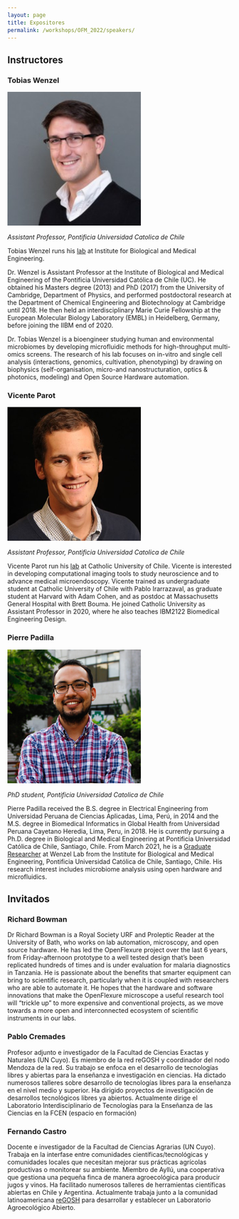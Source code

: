 ```yaml
---
layout: page
title: Expositores
permalink: /workshops/OFM_2022/speakers/
---
```


## Instructores

### Tobias Wenzel

<img width="300" src="/images/people/tobias_profile.jpeg" data-action="zoom">

_Assistant Professor, Pontificia Universidad Catolica de Chile_<br>

Tobias Wenzel runs his [lab](https://wenzel-lab.github.io/) at Institute for Biological and Medical Engineering.

Dr. Wenzel is Assistant Professor at the Institute of Biological and Medical Engineering of the Pontificia Universidad Católica de Chile (UC). He obtained his Masters degree (2013) and PhD (2017) from the University of Cambridge, Department of Physics, and performed postdoctoral research at the Department of Chemical Engineering and Biotechnology at Cambridge until 2018. He then held an interdisciplinary Marie Curie Fellowship at the European Molecular Biology Laboratory (EMBL) in Heidelberg, Germany, before joining the IIBM end of 2020.

Dr. Tobias Wenzel is a bioengineer studying human and environmental microbiomes by developing microfluidic methods for high-throughput multi-omics screens. The research of his lab focuses on in-vitro and single cell analysis (interactions, genomics, cultivation, phenotyping) by drawing on biophysics (self-organisation, micro-and nanostructuration, optics & photonics, modeling) and Open Source Hardware automation.

### Vicente Parot

<img width="300" src="/images/people/vicente_profile.jpg" data-action="zoom">

_Assistant Professor, Pontificia Universidad Catolica de Chile_<br>

Vicente Parot run his [lab](https://parotlab.github.io/en/) at Catholic University of Chile. Vicente is interested in developing computational imaging tools to study neuroscience and to advance medical microendoscopy. Vicente trained as undergraduate student at Catholic University of Chile with Pablo Irarrazaval, as graduate student at Harvard with Adam Cohen, and as postdoc at Massachusetts General Hospital with Brett Bouma. He joined Catholic University as Assistant Professor in 2020, where he also teaches IBM2122 Biomedical Engineering Design.

### Pierre Padilla

<img width="300" src="/images/people/pierre_profile.jpg" data-action="zoom">

_PhD student, Pontificia Universidad Catolica de Chile_<br>

Pierre Padilla received the B.S. degree in Electrical Engineering from Universidad Peruana de Ciencias Aplicadas, Lima, Perú, in 2014 and the M.S. degree in Biomedical Informatics in Global Health from Universidad Peruana Cayetano Heredia, Lima, Peru, in 2018. He is currently pursuing a Ph.D. degree in Biological and Medical Engineering at Pontificia Universidad Católica de Chile, Santiago, Chile. From March 2021, he is a [Graduate Researcher](https://ingenieriabiologicaymedica.uc.cl/en/people/students/77-graduates-students/875-pierre-padilla) at Wenzel Lab from the Institute for Biological and Medical Engineering, Pontificia Universidad Católica de Chile, Santiago, Chile. His research interest includes microbiome analysis using open hardware and microfluidics.

## Invitados

### Richard Bowman

Dr Richard Bowman is a Royal Society URF and Proleptic Reader at the University of Bath, who works on lab automation, microscopy, and open source hardware. He has led the OpenFlexure project over the last 6 years, from Friday-afternoon prototype to a well tested design that’s been replicated hundreds of times and is under evaluation for malaria diagnostics in Tanzania. He is passionate about the benefits that smarter equipment can bring to scientific research, particularly when it is coupled with researchers who are able to automate it. He hopes that the hardware and software innovations that make the OpenFlexure microscope a useful research tool will “trickle up” to more expensive and conventional projects, as we move towards a more open and interconnected ecosystem of scientific instruments in our labs.

### Pablo Cremades

Profesor adjunto e investigador de la Facultad de Ciencias Exactas y Naturales (UN Cuyo). Es miembro de la red reGOSH y coordinador del nodo Mendoza de la red. Su trabajo se enfoca en el desarrollo de tecnologías libres y abiertas para la enseñanza e investigación en ciencias. Ha dictado numerosos talleres sobre desarrollo de tecnologías libres para la enseñanza en el nivel medio y superior. Ha dirigido proyectos de investigación de desarrollos tecnológicos libres ya abiertos. Actualmente dirige el Laboratorio Interdisciplinario de Tecnologías para la Enseñanza de las Ciencias en la FCEN (espacio en formación)

### Fernando Castro

Docente e investigador de la Facultad de Ciencias Agrarias (UN Cuyo). Trabaja en la interfase entre comunidades científicas/tecnológicas y comunidades locales que necesitan mejorar sus prácticas agrícolas productivas o monitorear su ambiente. Miembro de Ayllú, una cooperativa que gestiona una pequeña finca de manera agroecológica para producir jugos y vinos. Ha facilitado numerosos talleres de herramientas científicas abiertas en Chile y Argentina. Actualmente trabaja junto a la comunidad latinoamericana [reGOSH](https://regosh.libres.cc/) para desarrollar y establecer un Laboratorio Agroecológico Abierto.
